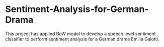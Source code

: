 # Sentiment-Analysis-for-German-Drama
This project has applied BoW model to develop a speech level sentiment classifier to perform sentiment analysis for a German drama Emilia Galotti.
